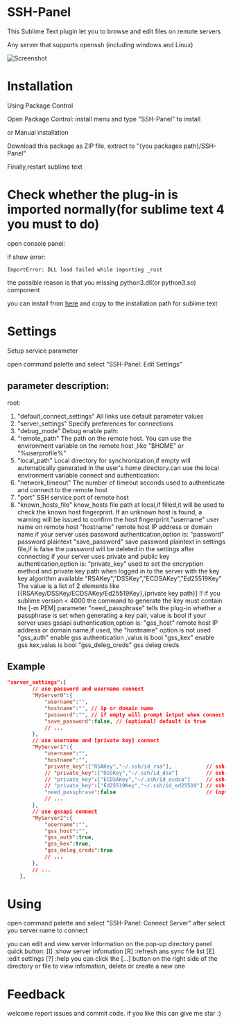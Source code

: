 # SSH-Panel

This Sublime Text plugin let you to browse and edit files on remote servers

Any server that supports openssh (including windows and Linux)

![Screenshot](https://)
# Installation

Using Package Control

Open Package Control: install menu and type "SSH-Panel" to install

or Manual installation

Download this package as ZIP file, extract to "{you packages path}/SSH-Panel"

Finally,restart sublime text

# Check whether the plug-in is imported normally(for sublime text 4 you must to do)

open console panel:

if show error:
```
ImportError: DLL load failed while importing _rust
```
the possible reason is that you missing python3.dll(or python3.so) component

you can install from [here](https://) and copy to the installation path for sublime text

# Settings

Setup service parameter

open command palette and select "SSH-Panel: Edit Settings"

## parameter description:

root:
1. "default_connect_settings" All links use default parameter values
2. "server_settings" Specify preferences for connections
3. "debug_mode" Debug enable
path:
1. "remote_path" The path on the remote host. You can use the environment variable on the remote host ,like "$HOME" or "%userprofile%"
2. "local_path" Local directory for synchronization,if empty will automatically generated in the user's home directory.can use the local environment variable
connect and authentication:
1. "network_timeout" The number of timeout seconds used to authenticate and connect to the remote host
2. "port" SSH service port of remote host
3. "known_hosts_file" know_hosts file path at local,if filled,it will be used to check the known host fingerprint. If an unknown host is found, a warning will be issued to confirm the host fingerprint
	"username" user name on remote host
	"hostname" remote host IP address or domain name
	if your server uses password authentication,option is:
		"password" password plaintext
		"save_password" save password plaintext in settings file,if is false the password will be deleted in the settings after connecting
	if your server uses private and public key authentication,option is:
		"private_key" used to set the encryption method and private key path when logged in to the server with the key
						key algorithm available "RSAKey","DSSKey","ECDSAKey","Ed25519Key"
						The value is a list of 2 elements like [{RSAKey/DSSKey/ECDSAKey/Ed25519Key},{private key path}]
		!! if you sublime version < 4000 the command to generate the key must contain the [-m PEM] parameter
		"need_passphrase" tells the plug-in whether a passphrase is set when generating a key pair, value is bool
	if your server uses gssapi authentication,option is:
		"gss_host" remote host IP address or domain name,if used, the "hostname" option is not used
		"gss_auth" enable gss authentication ,valus is bool
		"gss_kex" enable gss kex,valus is bool
		"gss_deleg_creds" gss deleg creds

## Example
```json
"server_settings":{
		// use password and username connect
		"MyServer0":{
			"username":"",
			"hostname":"", // ip or domain name
			"password":"", // if empty will prompt intput when connect
			"save_password":false, // (optional) default is true
			// ...
		},
		// use username and [private key] connect
		"MyServer1":{
			"username":"",
			"hostname":"",
			"private_key":["RSAKey","~/.ssh/id_rsa"],			// ssh-keygen -t rsa [-m PEM]
			// "private_key":["DSSKey","~/.ssh/id_dsa"]			// ssh-keygen -t dsa [-m PEM]
			// "private_key":["ECDSAKey","~/.ssh/id_ecdsa"]		// ssh-keygen -t ecdsa [-m PEM]
			// "private_key":["Ed25519Key","~/.ssh/id_ed25519"] // ssh-keygen -t ed25519 [-m PEM]
			"need_passphrase":false								// (optional) default is false, if is true will prompt intput when connect
			// ...
		},
		// use gssapi connect
		"MyServer2":{
			"username":"",
			"gss_host":"",
			"gss_auth":true,
			"gss_kex":true,
			"gss_deleg_creds":true
			// ...
		},
		// ...
	},
```

# Using

open command palette and select "SSH-Panel: Connect Server"
after select you server name to connect

you can edit and view server information on the pop-up directory panel
quick button:
	[I] :show server infomation
	[R] :refresh ans sync file list
	[E] :edit settings
	[?] :help
you can click the [...] button on the right side of the directory or file to view infomation, delete or create a new one

# Feedback

welcome report issues and commit code.
if you like this can give me star :)
